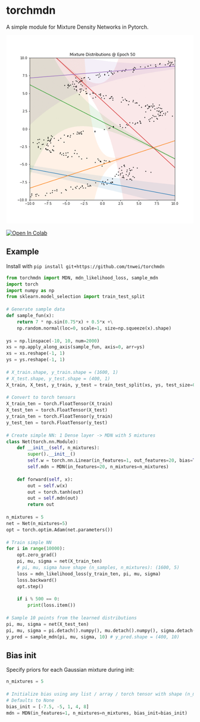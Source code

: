# torchmdn

A simple module for Mixture Density Networks in Pytorch. 

![](distributions_vs_epochs.gif)

[![Open In Colab](https://colab.research.google.com/assets/colab-badge.svg)](https://colab.research.google.com/github/tnwei/torchmdn/blob/main/example.ipynb)

## Example

Install with `pip install git+https://github.com/tnwei/torchmdn`

``` python
from torchmdn import MDN, mdn_likelihood_loss, sample_mdn
import torch
import numpy as np
from sklearn.model_selection import train_test_split

# Generate sample data
def sample_fun(x):
    return 7 * np.sin(0.75*x) + 0.5*x +\
    np.random.normal(loc=0, scale=1, size=np.squeeze(x).shape)

ys = np.linspace(-10, 10, num=2000)
xs = np.apply_along_axis(sample_fun, axis=0, arr=ys)
xs = xs.reshape(-1, 1)
ys = ys.reshape(-1, 1)

# X_train.shape, y_train.shape = (1600, 1)
# X_test.shape, y_test.shape = (400, 1)
X_train, X_test, y_train, y_test = train_test_split(xs, ys, test_size=0.2)

# Convert to torch tensors
X_train_ten = torch.FloatTensor(X_train)
X_test_ten = torch.FloatTensor(X_test)
y_train_ten = torch.FloatTensor(y_train)
y_test_ten = torch.FloatTensor(y_test)

# Create simple NN: 1 Dense layer -> MDN with 5 mixtures
class Net(torch.nn.Module):
    def __init__(self, n_mixtures):
        super().__init__()
        self.w = torch.nn.Linear(in_features=1, out_features=20, bias=True)
        self.mdn = MDN(in_features=20, n_mixtures=n_mixtures)
        
    def forward(self, x):
        out = self.w(x)
        out = torch.tanh(out)
        out = self.mdn(out)
        return out
   
n_mixtures = 5
net = Net(n_mixtures=5)
opt = torch.optim.Adam(net.parameters())

# Train simple NN
for i in range(10000):
    opt.zero_grad()
    pi, mu, sigma = net(X_train_ten)
    # pi, mu, sigma have shape (n_samples, n_mixtures): (1600, 5)
    loss = mdn_likelihood_loss(y_train_ten, pi, mu, sigma)
    loss.backward()
    opt.step()
    
    if i % 500 == 0:
        print(loss.item())

# Sample 10 points from the learned distributions
pi, mu, sigma = net(X_test_ten)
pi, mu, sigma = pi.detach().numpy(), mu.detach().numpy(), sigma.detach().numpy()
y_pred = sample_mdn(pi, mu, sigma, 10) # y_pred.shape = (400, 10)
```

## Bias init

Specify priors for each Gaussian mixture during init:

```python
n_mixtures = 5

# Initialize bias using any list / array / torch tensor with shape (n_mixtures, )
# Defaults to None
bias_init = [-7.5, -5, 1, 4, 8] 
mdn = MDN(in_features=1, n_mixtures=n_mixtures, bias_init=bias_init)
```
